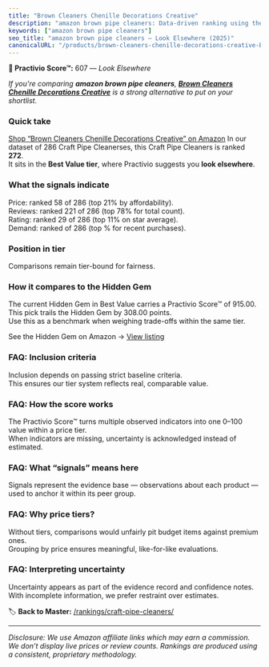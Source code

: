 ```yaml
---
title: "Brown Cleaners Chenille Decorations Creative"
description: "amazon brown pipe cleaners: Data-driven ranking using the Practivio Score™. Positioned by quality, value, demand, findability, momentum."
keywords: ["amazon brown pipe cleaners"]
seo_title: "amazon brown pipe cleaners — Look Elsewhere (2025)"
canonicalURL: "/products/brown-cleaners-chenille-decorations-creative-B0CQLN6CBK/"
---
```


**🚫 Practivio Score™:** 607 — _Look Elsewhere_


*If you're comparing **amazon brown pipe cleaners**, **[Brown Cleaners Chenille Decorations Creative](https://www.amazon.com/dp/B0CQLN6CBK?tag=practivio-20)** is a strong alternative to put on your shortlist.*
### Quick take
[Shop “Brown Cleaners Chenille Decorations Creative” on Amazon](https://www.amazon.com/dp/B0CQLN6CBK?tag=practivio-20)
In our dataset of 286 Craft Pipe Cleanerses, this Craft Pipe Cleaners is ranked **272**.  
It sits in the **Best Value tier**, where Practivio suggests you **look elsewhere**.

### What the signals indicate
Price: ranked 58 of 286 (top 21% by affordability).  
Reviews: ranked 221 of 286 (top 78% for total count).  
Rating: ranked 29 of 286 (top 11% on star average).  
Demand: ranked  of 286 (top % for recent purchases).

### Position in tier
Comparisons remain tier-bound for fairness.

### How it compares to the Hidden Gem
The current Hidden Gem in Best Value carries a Practivio Score™ of 915.00.  
This pick trails the Hidden Gem by 308.00 points.  
Use this as a benchmark when weighing trade-offs within the same tier.  

See the Hidden Gem on Amazon → [View listing](https://www.amazon.com/dp/B08GZL6MFJ?tag=practivio-20)

### FAQ: Inclusion criteria
Inclusion depends on passing strict baseline criteria.  
This ensures our tier system reflects real, comparable value.

### FAQ: How the score works
The Practivio Score™ turns multiple observed indicators into one 0–100 value within a price tier.  
When indicators are missing, uncertainty is acknowledged instead of estimated.

### FAQ: What “signals” means here
Signals represent the evidence base — observations about each product — used to anchor it within its peer group.

### FAQ: Why price tiers?
Without tiers, comparisons would unfairly pit budget items against premium ones.  
Grouping by price ensures meaningful, like-for-like evaluations.

### FAQ: Interpreting uncertainty
Uncertainty appears as part of the evidence record and confidence notes.  
With incomplete information, we prefer restraint over estimates.


🏷️ **Back to Master:** [/rankings/craft-pipe-cleaners/](/rankings/craft-pipe-cleaners/)

---
_Disclosure: We use Amazon affiliate links which may earn a commission. We don’t display live prices or review counts. Rankings are produced using a consistent, proprietary methodology._
